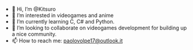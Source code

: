 - 👋 Hi, I’m @Kitsuro
- 👀 I’m interested in videogames and anime
- 🌱 I’m currently learning C, C# and Python.
- 💞️ I’m looking to collaborate on videogames development for building up a nice community.
- 📫 How to reach me: paolovolpe17@outlook.it

<!---
Kitsuro/Kitsuro is a ✨ special ✨ repository because its `README.md` (this file) appears on your GitHub profile.
You can click the Preview link to take a look at your changes.
--->
